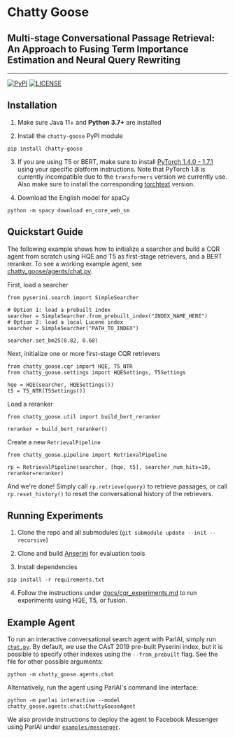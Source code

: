 # Chatty Goose

## Multi-stage Conversational Passage Retrieval: An Approach to Fusing Term Importance Estimation and Neural Query Rewriting

---

[![PyPI](https://img.shields.io/pypi/v/chatty-goose?color=brightgreen)](https://pypi.org/project/chatty-goose/)
[![LICENSE](https://img.shields.io/badge/license-Apache-blue.svg?style=flat)](https://www.apache.org/licenses/LICENSE-2.0)

## Installation

1. Make sure Java 11+ and **Python 3.7+** are installed

2. Install the `chatty-goose` PyPI module

```
pip install chatty-goose
```

3. If you are using T5 or BERT, make sure to install [PyTorch 1.4.0 - 1.7.1](https://pytorch.org/) using your specific platform instructions. Note that PyTorch 1.8 is currently incompatible due to the `transformers` version we currently use. Also make sure to install the corresponding [torchtext](https://pypi.org/project/torchtext/) version.

4. Download the English model for spaCy

```
python -m spacy download en_core_web_sm
```

## Quickstart Guide

The following example shows how to initialize a searcher and build a CQR agent from scratch using HQE and T5 as first-stage retrievers, and a BERT reranker. To see a working example agent, see [chatty_goose/agents/chat.py](chatty_goose/agents/chat.py).

First, load a searcher

```
from pyserini.search import SimpleSearcher

# Option 1: load a prebuilt index
searcher = SimpleSearcher.from_prebuilt_index("INDEX_NAME_HERE")
# Option 2: load a local Lucene index
searcher = SimpleSearcher("PATH_TO_INDEX")

searcher.set_bm25(0.82, 0.68)
```

Next, initialize one or more first-stage CQR retrievers

```
from chatty_goose.cqr import HQE, T5_NTR
from chatty_goose.settings import HQESettings, T5Settings

hqe = HQE(searcher, HQESettings())
t5 = T5_NTR(T5Settings())
```

Load a reranker

```
from chatty_goose.util import build_bert_reranker

reranker = build_bert_reranker()
```

Create a new `RetrievalPipeline`

```
from chatty_goose.pipeline import RetrievalPipeline

rp = RetrievalPipeline(searcher, [hqe, t5], searcher_num_hits=10, reranker=reranker)
```

And we're done! Simply call `rp.retrieve(query)` to retrieve passages, or call `rp.reset_history()` to reset the conversational history of the retrievers.

## Running Experiments

1. Clone the repo and all submodules (`git submodule update --init --recursive`)

2. Clone and build [Anserini](https://github.com/castorini/anserini) for evaluation tools

3. Install dependencies

```
pip install -r requirements.txt
```

4. Follow the instructions under [docs/cqr_experiments.md](docs/cqr_experiments.md) to run experiments using HQE, T5, or fusion.

## Example Agent

To run an interactive conversational search agent with ParlAI, simply run [`chat.py`](chatty_goose/agents/chat.py). By default, we use the CAsT 2019 pre-built Pyserini index, but it is possible to specify other indexes using the `--from_prebuilt` flag. See the file for other possible arguments:

```
python -m chatty_goose.agents.chat
```

Alternatively, run the agent using ParlAI's command line interface:

```
python -m parlai interactive --model chatty_goose.agents.chat:ChattyGooseAgent
```

We also provide instructions to deploy the agent to Facebook Messenger using ParlAI under [`examples/messenger`](examples/messenger/README.md).
